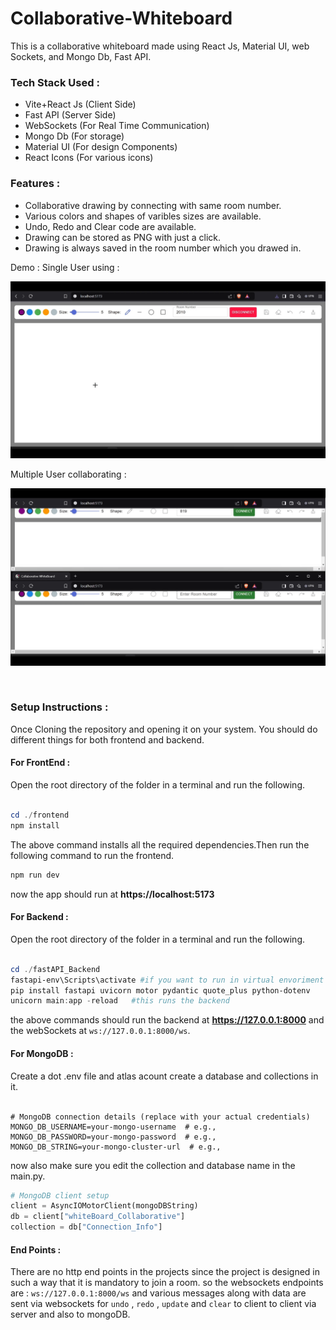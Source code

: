 # Collaborative-Whiteboard
This is a collaborative whiteboard made using React Js, Material UI, web Sockets, and Mongo Db, Fast API.

<h3>Tech Stack Used :</h3>
<ul>
  <li>Vite+React Js (Client Side)</li>
  <li>Fast API (Server Side)</li>
  <li>WebSockets (For Real Time Communication)</li>
  <li>Mongo Db (For storage)</li>
  <li>Material UI (For design Components)</li>
  <li>React Icons (For various icons)</li>
</ul>

<h3>Features :</h3>
<ul>
  <li>Collaborative drawing by connecting with same room number.</li>
  <li>Various colors and shapes of varibles sizes are available.</li>
  <li>Undo, Redo and Clear code are available.</li>
  <li>Drawing can be stored as PNG with just a click.</li>
  <li>Drawing is always saved in the room number which you drawed in.</li>
</ul>

Demo :
Single User using :
<br>

![](https://github.com/srikar-5418/Collaborative-Whiteboard/blob/main/fullVideoOriginalGif.gif)

Multiple User collaborating :
<br>

![](https://github.com/srikar-5418/Collaborative-Whiteboard/blob/main/demoVideo.gif)


<br>
<h3>Setup Instructions :</h3>
Once Cloning the repository and opening it on your system. You should do different things for both frontend and backend.
<h4>For FrontEnd :</h4>
Open the root directory of the folder in a terminal and run the following.<br>  
<br>

```powershell
cd ./frontend
npm install
```
The above command installs all the required dependencies.Then run the following command to run the frontend.<br> 

```powershell
npm run dev
```
now the app should run at **https://localhost:5173**

<h4>For Backend :</h4>
Open the root directory of the folder in a terminal and run the following. <br><br>

```powershell
cd ./fastAPI_Backend
fastapi-env\Scripts\activate #if you want to run in virtual envoriment 
pip install fastapi uvicorn motor pydantic quote_plus python-dotenv
unicorn main:app -reload   #this runs the backend
```
the above commands should run the backend at **https://127.0.0.1:8000** and the webSockets at `ws://127.0.0.1:8000/ws`. 

<h4>For MongoDB :</h4>
Create a dot .env file and atlas acount create a database and collections in it. 
<br> <br>

```.env
# MongoDB connection details (replace with your actual credentials)
MONGO_DB_USERNAME=your-mongo-username  # e.g., 
MONGO_DB_PASSWORD=your-mongo-password  # e.g.,
MONGO_DB_STRING=your-mongo-cluster-url  # e.g., 
```
now also make sure you edit the collection and database name in the main.py.
<br>

```main.py
# MongoDB client setup
client = AsyncIOMotorClient(mongoDBString)
db = client["whiteBoard_Collaborative"]
collection = db["Connection_Info"]
```
<h4>End Points :</h4>

There are no http end points in the projects since the project is designed in such a way that it is mandatory to join a room.
so the websockets endpoints are : `ws://127.0.0.1:8000/ws`
and various messages along with data are sent via websockets for `undo` , `redo` , `update` and `clear` to client to client via server and also to mongoDB. 
